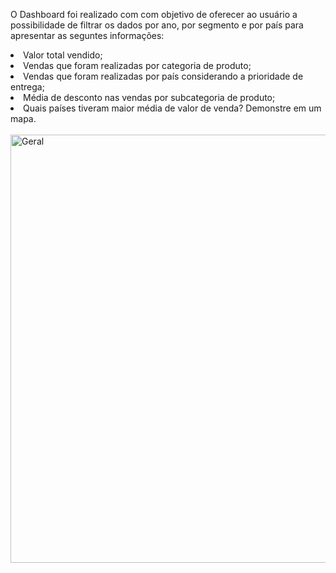 <p>O Dashboard foi realizado com com objetivo de oferecer ao usuário a possibilidade de filtrar os dados por ano, por segmento e por país para apresentar as seguntes informações:</p>
<li>Valor total vendido;</li>
<li>Vendas que foram realizadas por categoria de produto;</li>
<li>Vendas que foram realizadas por país considerando a prioridade de entrega;</li>
<li>Média de desconto nas vendas por subcategoria de produto;</li>
<li>Quais países tiveram maior média de valor de venda? Demonstre em um mapa.</li> <br>



<img width="685" alt="Geral" src="https://github.com/user-attachments/assets/6cc3e4d7-fc82-4cbf-b917-354edcef0609" />
